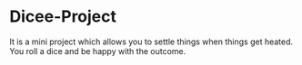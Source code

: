 # Dicee-Project


It is a mini project which allows you to settle things when things get heated. You roll a dice and be happy with the outcome.

